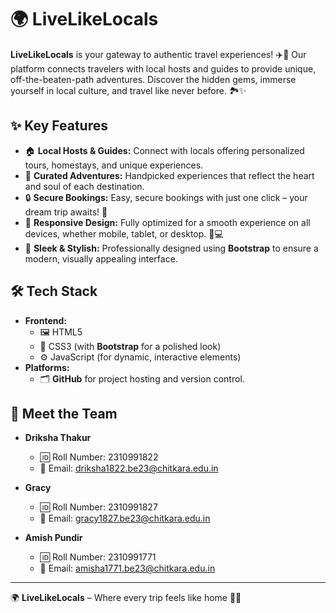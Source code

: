 # 🌍 LiveLikeLocals

**LiveLikeLocals** is your gateway to authentic travel experiences! ✈️🌟 Our platform connects travelers with local hosts and guides to provide unique, off-the-beaten-path adventures. Discover the hidden gems, immerse yourself in local culture, and travel like never before. 🏞️✨

## ✨ Key Features

- 🏠 **Local Hosts & Guides:** Connect with locals offering personalized tours, homestays, and unique experiences.
- 🎒 **Curated Adventures:** Handpicked experiences that reflect the heart and soul of each destination.
- 🔒 **Secure Bookings:** Easy, secure bookings with just one click – your dream trip awaits! 🌟
- 📱 **Responsive Design:** Fully optimized for a smooth experience on all devices, whether mobile, tablet, or desktop. 📲💻
- 🎨 **Sleek & Stylish:** Professionally designed using **Bootstrap** to ensure a modern, visually appealing interface.

## 🛠️ Tech Stack

- **Frontend:**
  - 🖼️ HTML5
  - 🎨 CSS3 (with **Bootstrap** for a polished look)
  - ⚙️ JavaScript (for dynamic, interactive elements)
- **Platforms:**
  - 🗂️ **GitHub** for project hosting and version control.

## 👥 Meet the Team

- **Driksha Thakur**  
  - 🆔 Roll Number: 2310991822  
  - 📧 Email: driksha1822.be23@chitkara.edu.in  

- **Gracy**  
  - 🆔 Roll Number: 2310991827  
  - 📧 Email: gracy1827.be23@chitkara.edu.in  

- **Amish Pundir**  
  - 🆔 Roll Number: 2310991771  
  - 📧 Email: amisha1771.be23@chitkara.edu.in  

---

🌍 **LiveLikeLocals** – Where every trip feels like home 🏡✨
